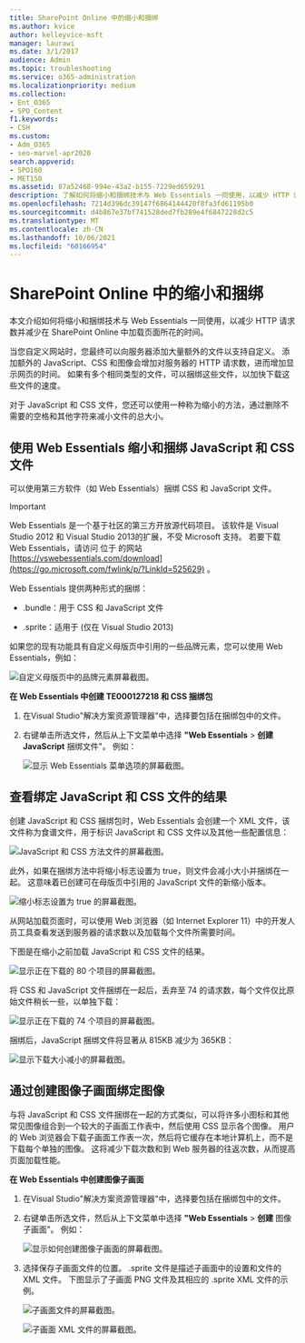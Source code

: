```yaml
---
title: SharePoint Online 中的缩小和捆绑
ms.author: kvice
author: kelleyvice-msft
manager: laurawi
ms.date: 3/1/2017
audience: Admin
ms.topic: troubleshooting
ms.service: o365-administration
ms.localizationpriority: medium
ms.collection:
- Ent_O365
- SPO_Content
f1.keywords:
- CSH
ms.custom:
- Adm_O365
- seo-marvel-apr2020
search.appverid:
- SPO160
- MET150
ms.assetid: 87a52468-994e-43a2-b155-7229ed659291
description: 了解如何将缩小和捆绑技术与 Web Essentials 一同使用，以减少 HTTP 请求和在 SharePoint Online 中加载页面所花的时间。
ms.openlocfilehash: 7214d396dc39147f6864144420f8fa3fd61195b0
ms.sourcegitcommit: d4b867e37bf741528ded7fb289e4f6847228d2c5
ms.translationtype: MT
ms.contentlocale: zh-CN
ms.lasthandoff: 10/06/2021
ms.locfileid: "60166954"
---
```

# <a name="minification-and-bundling-in-sharepoint-online"></a>SharePoint Online 中的缩小和捆绑

本文介绍如何将缩小和捆绑技术与 Web Essentials 一同使用，以减少 HTTP 请求数并减少在 SharePoint Online 中加载页面所花的时间。
  
当您自定义网站时，您最终可以向服务器添加大量额外的文件以支持自定义。 添加额外的 JavaScript、CSS 和图像会增加对服务器的 HTTP 请求数，进而增加显示网页的时间。 如果有多个相同类型的文件，可以捆绑这些文件，以加快下载这些文件的速度。
  
对于 JavaScript 和 CSS 文件，您还可以使用一种称为缩小的方法，通过删除不需要的空格和其他字符来减小文件的总大小。
  
## <a name="minification-and-bundling-javascript-and-css-files-with-web-essentials"></a>使用 Web Essentials 缩小和捆绑 JavaScript 和 CSS 文件

可以使用第三方软件（如 Web Essentials）捆绑 CSS 和 JavaScript 文件。
  
> [!IMPORTANT]
> Web Essentials 是一个基于社区的第三方开放源代码项目。 该软件是 Visual Studio 2012 和 Visual Studio 2013的扩展，不受 Microsoft 支持。 若要下载 Web Essentials，请访问 位于 的网站 [https://vswebessentials.com/download](https://go.microsoft.com/fwlink/p/?LinkId=525629) 。 
  
Web Essentials 提供两种形式的捆绑：
  
- .bundle：用于 CSS 和 JavaScript 文件
    
- .sprite：适用于 (仅在 Visual Studio 2013) 
    
如果您的现有功能具有自定义母版页中引用的一些品牌元素，您可以使用 Web Essentials，例如：
  
![自定义母版页中的品牌元素屏幕截图。](../media/3a6eba36-973d-482b-8556-a9394b8ba19f.png)
  
 **在 Web Essentials 中创建 TE000127218 和 CSS 捆绑包**
  
1. 在Visual Studio"解决方案资源管理器"中，选择要包括在捆绑包中的文件。
    
2. 右键单击所选文件，然后从上下文菜单中选择 **"Web Essentials** \> **创建 JavaScript** 捆绑文件"。 例如： 
    
    ![显示 Web Essentials 菜单选项的屏幕截图。](../media/41aac84c-4538-4f78-b454-46e651f868a3.png)
  
## <a name="viewing-the-results-of-bundling-javascript-and-css-files"></a>查看绑定 JavaScript 和 CSS 文件的结果

创建 JavaScript 和 CSS 捆绑包时，Web Essentials 会创建一个 XML 文件，该文件称为食谱文件，用于标识 JavaScript 和 CSS 文件以及其他一些配置信息： 
  
![JavaScript 和 CSS 方法文件的屏幕截图。](../media/7ba891f8-52d8-467b-a0f6-b062dd1137a4.png)
  
此外，如果在捆绑方法中将缩小标志设置为 true，则文件会减小大小并捆绑在一起。 这意味着已创建可在母版页中引用的 JavaScript 文件的新缩小版本。
  
![缩小标志设置为 true 的屏幕截图。](../media/50523af2-6412-4117-ac3d-5bd26f6d562e.png)
  
从网站加载页面时，可以使用 Web 浏览器（如 Internet Explorer 11）中的开发人员工具查看发送到服务器的请求数以及加载每个文件所需要时间。
  
下图是在缩小之前加载 JavaScript 和 CSS 文件的结果。
  
![显示正在下载的 80 个项目的屏幕截图。](../media/e2df3912-1923-46e6-8cf2-3015a31554e1.png)
  
将 CSS 和 JavaScript 文件捆绑在一起后，丢弃至 74 的请求数，每个文件仅比原始文件稍长一些，以单独下载：
  
![显示正在下载的 74 个项目的屏幕截图。](../media/686c4387-70e8-4a74-9d45-059f33a91184.png)
  
捆绑后，JavaScript 捆绑文件将显著从 815KB 减少为 365KB：
  
![显示下载大小减小的屏幕截图。](../media/5e7dbd98-faff-4f68-b320-108fb252e395.png)
  
## <a name="bundling-images-by-creating-an-image-sprite"></a>通过创建图像子画面绑定图像

与将 JavaScript 和 CSS 文件捆绑在一起的方式类似，可以将许多小图标和其他常见图像组合到一个较大的子画面工作表中，然后使用 CSS 显示各个图像。 用户的 Web 浏览器会下载子画面工作表一次，然后将它缓存在本地计算机上，而不是下载每个单独的图像。 这将减少下载次数和到 Web 服务器的往返次数，从而提高页面加载性能。
  
 **在 Web Essentials 中创建图像子画面**
  
1. 在Visual Studio"解决方案资源管理器"中，选择要包括在捆绑包中的文件。
    
2. 右键单击所选文件，然后从上下文菜单中选择 **"Web Essentials** \> **创建** 图像子画面"。 例如： 
    
    ![显示如何创建图像子画面的屏幕截图。](../media/de0fe741-4ef7-4e3b-bafa-ef9f4822dac6.png)
  
3. 选择保存子画面文件的位置。 .sprite 文件是描述子画面中的设置和文件的 XML 文件。 下图显示了子画面 PNG 文件及其相应的 .sprite XML 文件的示例。
    
    ![子画面文件的屏幕截图。](../media/0876bb2a-d1b9-4169-8e95-9c290d628d90.png)
  
    ![子画面 XML 文件的屏幕截图。](../media/d1f94776-280d-4d56-abb5-384f145d9989.png)
  

